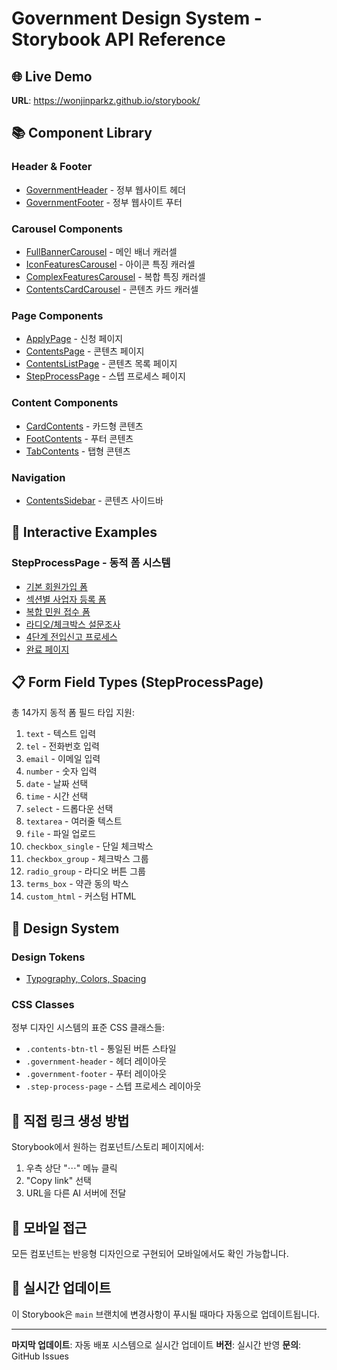 # Government Design System - Storybook API Reference

## 🌐 Live Demo
**URL**: https://wonjinparkz.github.io/storybook/

## 📚 Component Library

### Header & Footer
- [GovernmentHeader](https://wonjinparkz.github.io/storybook/?path=/docs/government-governmentheader--docs) - 정부 웹사이트 헤더
- [GovernmentFooter](https://wonjinparkz.github.io/storybook/?path=/docs/government-governmentfooter--docs) - 정부 웹사이트 푸터

### Carousel Components
- [FullBannerCarousel](https://wonjinparkz.github.io/storybook/?path=/docs/government-fullbannercarousel--docs) - 메인 배너 캐러셀
- [IconFeaturesCarousel](https://wonjinparkz.github.io/storybook/?path=/docs/government-iconfeaturescarousel--docs) - 아이콘 특징 캐러셀
- [ComplexFeaturesCarousel](https://wonjinparkz.github.io/storybook/?path=/docs/government-complexfeaturescarousel--docs) - 복합 특징 캐러셀
- [ContentsCardCarousel](https://wonjinparkz.github.io/storybook/?path=/docs/government-contentscarduousel--docs) - 콘텐츠 카드 캐러셀

### Page Components
- [ApplyPage](https://wonjinparkz.github.io/storybook/?path=/docs/government-z-page-applypage--docs) - 신청 페이지
- [ContentsPage](https://wonjinparkz.github.io/storybook/?path=/docs/government-z-page-contentspage--docs) - 콘텐츠 페이지
- [ContentsListPage](https://wonjinparkz.github.io/storybook/?path=/docs/government-z-page-contentslistpage--docs) - 콘텐츠 목록 페이지
- [StepProcessPage](https://wonjinparkz.github.io/storybook/?path=/docs/government-z-page-stepprocesspage--docs) - 스텝 프로세스 페이지

### Content Components
- [CardContents](https://wonjinparkz.github.io/storybook/?path=/docs/government-x-content-cardcontents--docs) - 카드형 콘텐츠
- [FootContents](https://wonjinparkz.github.io/storybook/?path=/docs/government-x-content-footcontents--docs) - 푸터 콘텐츠
- [TabContents](https://wonjinparkz.github.io/storybook/?path=/docs/government-x-content-tabcontents--docs) - 탭형 콘텐츠

### Navigation
- [ContentsSidebar](https://wonjinparkz.github.io/storybook/?path=/docs/government-y-navigation-contentssidebar--docs) - 콘텐츠 사이드바

## 🔧 Interactive Examples

### StepProcessPage - 동적 폼 시스템
- [기본 회원가입 폼](https://wonjinparkz.github.io/storybook/?path=/story/government-z-page-stepprocesspage--dynamic-form-basic)
- [섹션별 사업자 등록 폼](https://wonjinparkz.github.io/storybook/?path=/story/government-z-page-stepprocesspage--dynamic-form-with-sections)
- [복합 민원 접수 폼](https://wonjinparkz.github.io/storybook/?path=/story/government-z-page-stepprocesspage--dynamic-form-complex)
- [라디오/체크박스 설문조사](https://wonjinparkz.github.io/storybook/?path=/story/government-z-page-stepprocesspage--dynamic-form-with-radio)
- [4단계 전입신고 프로세스](https://wonjinparkz.github.io/storybook/?path=/story/government-z-page-stepprocesspage--full-step-process)
- [완료 페이지](https://wonjinparkz.github.io/storybook/?path=/story/government-z-page-stepprocesspage--completed-process)

## 📋 Form Field Types (StepProcessPage)

총 14가지 동적 폼 필드 타입 지원:
1. `text` - 텍스트 입력
2. `tel` - 전화번호 입력
3. `email` - 이메일 입력
4. `number` - 숫자 입력
5. `date` - 날짜 선택
6. `time` - 시간 선택
7. `select` - 드롭다운 선택
8. `textarea` - 여러줄 텍스트
9. `file` - 파일 업로드
10. `checkbox_single` - 단일 체크박스
11. `checkbox_group` - 체크박스 그룹
12. `radio_group` - 라디오 버튼 그룹
13. `terms_box` - 약관 동의 박스
14. `custom_html` - 커스텀 HTML

## 🎨 Design System

### Design Tokens
- [Typography, Colors, Spacing](https://wonjinparkz.github.io/storybook/?path=/docs/design-system-design-tokens--docs)

### CSS Classes
정부 디자인 시스템의 표준 CSS 클래스들:
- `.contents-btn-tl` - 통일된 버튼 스타일
- `.government-header` - 헤더 레이아웃
- `.government-footer` - 푸터 레이아웃
- `.step-process-page` - 스텝 프로세스 레이아웃

## 🔗 직접 링크 생성 방법

Storybook에서 원하는 컴포넌트/스토리 페이지에서:
1. 우측 상단 "⋯" 메뉴 클릭
2. "Copy link" 선택
3. URL을 다른 AI 서버에 전달

## 📱 모바일 접근
모든 컴포넌트는 반응형 디자인으로 구현되어 모바일에서도 확인 가능합니다.

## 🚀 실시간 업데이트
이 Storybook은 `main` 브랜치에 변경사항이 푸시될 때마다 자동으로 업데이트됩니다.

---

**마지막 업데이트**: 자동 배포 시스템으로 실시간 업데이트
**버전**: 실시간 반영
**문의**: GitHub Issues